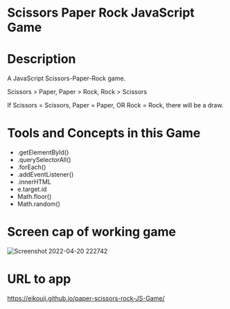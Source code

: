 # Scissors Paper Rock JavaScript Game #

# Description #
A JavaScript Scissors-Paper-Rock game. 

Scissors > Paper, Paper > Rock, Rock > Scissors

If Scissors = Scissors, Paper = Paper, OR Rock = Rock, there will be a draw. 

# Tools and Concepts in this Game #
* .getElementById()
* .querySelectorAll()
* .forEach()
* .addEventListener()
* .innerHTML
* e.target.id
* Math.floor()
* Math.random()

# Screen cap of working game #

![Screenshot 2022-04-20 222742](https://user-images.githubusercontent.com/91100425/164380642-af79d698-50ab-472f-bbc6-ddc5daae4b2b.jpg)


# URL to app #

https://eikouji.github.io/paper-scissors-rock-JS-Game/

